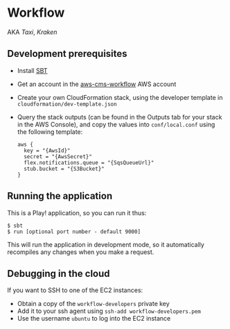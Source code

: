 Workflow
========

AKA *Taxi*, *Kraken*

Development prerequisites
-------------------------

  * Install [SBT](http://www.scala-sbt.org/)
  * Get an account in the [aws-cms-workflow](https://aws-cms-workflow.signin.aws.amazon.com/console) AWS account
  * Create your own CloudFormation stack, using the developer template in `cloudformation/dev-template.json`
  * Query the stack outputs (can be found in the Outputs tab for your stack in the AWS Console), and copy the values
    into `conf/local.conf` using the following template:

        aws {
          key = "{AwsId}"
          secret = "{AwsSecret}"
          flex.notifications.queue = "{SqsQueueUrl}"
          stub.bucket = "{S3Bucket}"
        }


Running the application
-----------------------

This is a Play! application, so you can run it thus:

    $ sbt
    $ run [optional port number - default 9000]

This will run the application in development mode, so it automatically recompiles any changes when you make a request.

Debugging in the cloud
----------------------

If you want to SSH to one of the EC2 instances:

  * Obtain a copy of the `workflow-developers` private key
  * Add it to your ssh agent using `ssh-add workflow-developers.pem`
  * Use the username `ubuntu` to log into the EC2 instance
